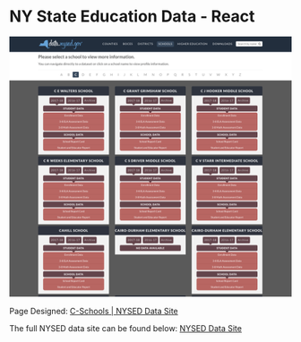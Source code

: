 # NY State Education Data - React

![NY School Data](school-data.png)


Page Designed:
[C-Schools | NYSED Data Site](https://data.nysed.gov/lists.php?start=67&type=school)

The full NYSED data site can be found below:
[NYSED Data Site](https://data.nysed.gov/)
